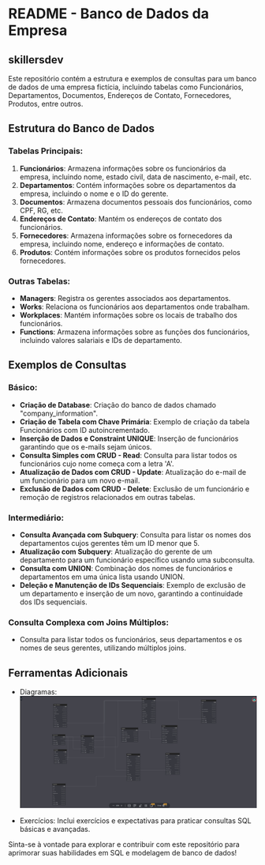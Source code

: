 # README - Banco de Dados da Empresa
## skillersdev
Este repositório contém a estrutura e exemplos de consultas para um banco de dados de uma empresa fictícia, incluindo tabelas como Funcionários, Departamentos, Documentos, Endereços de Contato, Fornecedores, Produtos, entre outros.

## Estrutura do Banco de Dados

### Tabelas Principais:
1. **Funcionários**: Armazena informações sobre os funcionários da empresa, incluindo nome, estado civil, data de nascimento, e-mail, etc.
2. **Departamentos**: Contém informações sobre os departamentos da empresa, incluindo o nome e o ID do gerente.
3. **Documentos**: Armazena documentos pessoais dos funcionários, como CPF, RG, etc.
4. **Endereços de Contato**: Mantém os endereços de contato dos funcionários.
5. **Fornecedores**: Armazena informações sobre os fornecedores da empresa, incluindo nome, endereço e informações de contato.
6. **Produtos**: Contém informações sobre os produtos fornecidos pelos fornecedores.

### Outras Tabelas:
- **Managers**: Registra os gerentes associados aos departamentos.
- **Works**: Relaciona os funcionários aos departamentos onde trabalham.
- **Workplaces**: Mantém informações sobre os locais de trabalho dos funcionários.
- **Functions**: Armazena informações sobre as funções dos funcionários, incluindo valores salariais e IDs de departamento.

## Exemplos de Consultas

### Básico:
- **Criação de Database**: Criação do banco de dados chamado "company_information".
- **Criação de Tabela com Chave Primária**: Exemplo de criação da tabela Funcionários com ID autoincrementado.
- **Inserção de Dados e Constraint UNIQUE**: Inserção de funcionários garantindo que os e-mails sejam únicos.
- **Consulta Simples com CRUD - Read**: Consulta para listar todos os funcionários cujo nome começa com a letra 'A'.
- **Atualização de Dados com CRUD - Update**: Atualização do e-mail de um funcionário para um novo e-mail.
- **Exclusão de Dados com CRUD - Delete**: Exclusão de um funcionário e remoção de registros relacionados em outras tabelas.

### Intermediário:
- **Consulta Avançada com Subquery**: Consulta para listar os nomes dos departamentos cujos gerentes têm um ID menor que 5.
- **Atualização com Subquery**: Atualização do gerente de um departamento para um funcionário específico usando uma subconsulta.
- **Consulta com UNION**: Combinação dos nomes de funcionários e departamentos em uma única lista usando UNION.
- **Deleção e Manutenção de IDs Sequenciais**: Exemplo de exclusão de um departamento e inserção de um novo, garantindo a continuidade dos IDs sequenciais.

### Consulta Complexa com Joins Múltiplos:
- Consulta para listar todos os funcionários, seus departamentos e os nomes de seus gerentes, utilizando múltiplos joins.

## Ferramentas Adicionais

- Diagramas:
![Captura de Tela](https://github.com/Juliasil/Company-_database/blob/master/Captura%20de%20tela%20de%202024-04-24%2021-21-13.png)

- Exercícios: Inclui exercícios e expectativas para praticar consultas SQL básicas e avançadas.

Sinta-se à vontade para explorar e contribuir com este repositório para aprimorar suas habilidades em SQL e modelagem de banco de dados!
